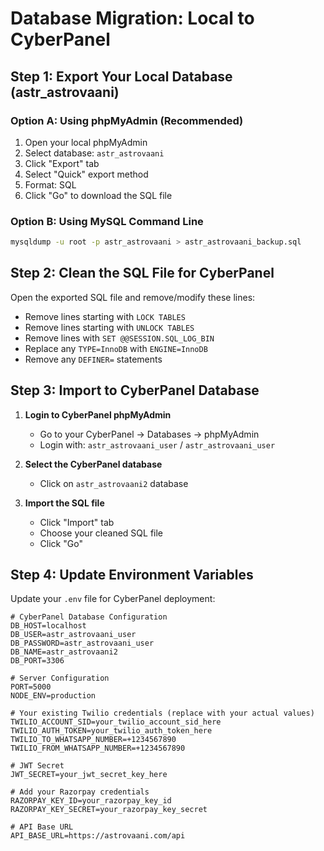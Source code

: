 # Database Migration: Local to CyberPanel

## Step 1: Export Your Local Database (astr_astrovaani)

### Option A: Using phpMyAdmin (Recommended)
1. Open your local phpMyAdmin
2. Select database: `astr_astrovaani` 
3. Click "Export" tab
4. Select "Quick" export method
5. Format: SQL
6. Click "Go" to download the SQL file

### Option B: Using MySQL Command Line
```bash
mysqldump -u root -p astr_astrovaani > astr_astrovaani_backup.sql
```

## Step 2: Clean the SQL File for CyberPanel

Open the exported SQL file and remove/modify these lines:
- Remove lines starting with `LOCK TABLES`
- Remove lines starting with `UNLOCK TABLES`
- Remove lines with `SET @@SESSION.SQL_LOG_BIN`
- Replace any `TYPE=InnoDB` with `ENGINE=InnoDB`
- Remove any `DEFINER=` statements

## Step 3: Import to CyberPanel Database

1. **Login to CyberPanel phpMyAdmin**
   - Go to your CyberPanel → Databases → phpMyAdmin
   - Login with: `astr_astrovaani_user` / `astr_astrovaani_user`

2. **Select the CyberPanel database**
   - Click on `astr_astrovaani2` database

3. **Import the SQL file**
   - Click "Import" tab
   - Choose your cleaned SQL file
   - Click "Go"

## Step 4: Update Environment Variables

Update your `.env` file for CyberPanel deployment:

```env
# CyberPanel Database Configuration
DB_HOST=localhost
DB_USER=astr_astrovaani_user
DB_PASSWORD=astr_astrovaani_user
DB_NAME=astr_astrovaani2
DB_PORT=3306

# Server Configuration
PORT=5000
NODE_ENV=production

# Your existing Twilio credentials (replace with your actual values)
TWILIO_ACCOUNT_SID=your_twilio_account_sid_here
TWILIO_AUTH_TOKEN=your_twilio_auth_token_here
TWILIO_TO_WHATSAPP_NUMBER=+1234567890
TWILIO_FROM_WHATSAPP_NUMBER=+1234567890

# JWT Secret
JWT_SECRET=your_jwt_secret_key_here

# Add your Razorpay credentials
RAZORPAY_KEY_ID=your_razorpay_key_id
RAZORPAY_KEY_SECRET=your_razorpay_key_secret

# API Base URL
API_BASE_URL=https://astrovaani.com/api
```

